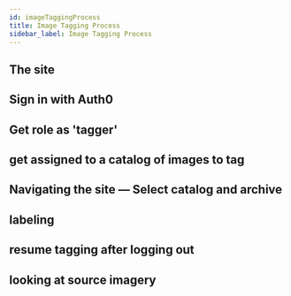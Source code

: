 ```yaml
---
id: imageTaggingProcess
title: Image Tagging Process
sidebar_label: Image Tagging Process
---
```



## The site
## Sign in with Auth0
## Get role as 'tagger'
## get assigned to a catalog of images to tag
## Navigating the site — Select catalog and archive
## labeling
## resume tagging after logging out
## looking at source imagery
